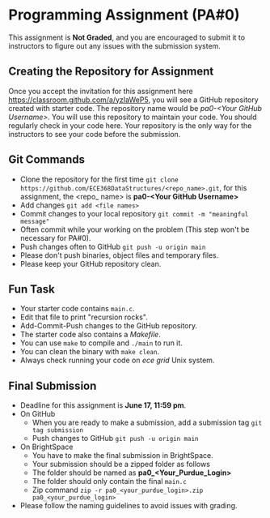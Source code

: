 # Programming Assignment (PA#0)

This assignment is **Not Graded**, and you are encouraged to submit it to instructors to figure out any issues with the submission system.

## Creating the Repository for Assignment

Once you accept the invitation for this assignment here <https://classroom.github.com/a/yzIaWeP5>, you will see a GitHub repository created with starter code.
The repository name would be *pa0-\<Your GitHub Username\>*.
You will use this repository to maintain your code. You should regularly check in your code here.
Your repository is the only way for the instructors to see your code before the submission.

## Git Commands

* Clone the repository for the first time `git clone https://github.com/ECE368DataStructures/<repo_name>.git`, for this assignment, the \<repo_ name\> is **pa0-\<Your GitHub Username\>**
* Add changes `git add <file names>`
* Commit changes to your local repository `git commit -m "meaningful message"`
* Often commit while your working on the problem (This step won't be necessary for PA#0).
* Push changes often to GitHub `git push -u origin main`
* Please don't push binaries, object files and temporary files. 
* Please keep your GitHub repository clean.

## Fun Task
* Your starter code contains `main.c`. 
* Edit that file to print "recursion rocks". 
* Add-Commit-Push changes to the GitHub repository.
* The starter code also contains a _Makefile_. 
* You can use `make` to compile and `./main` to run it. 
* You can clean the binary with `make clean`.
* Always check running your code on *ece grid* Unix system.

## Final Submission
* Deadline for this assignment is **June 17, 11:59 pm**. 
* On GitHub
  * When you are ready to make a submission, add a submission tag `git tag submission`
  * Push changes to GitHub `git push -u origin main`
* On BrightSpace
  * You have to make the final submission in BrightSpace. 
  * Your submission should be a zipped folder as follows
  * The folder should be named as **pa0_\<Your_Purdue_Login\>**
  * The folder should only contain the final `main.c`
  * Zip command `zip -r pa0_<your_purdue_login>.zip pa0_<your_purdue_login>`
* Please follow the naming guidelines to avoid issues with grading.
